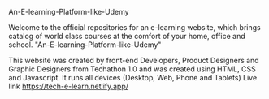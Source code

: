 An-E-learning-Platform-like-Udemy

Welcome to the official repositories for an e-learning website, which brings catalog of world class courses at the comfort of your home, office and school. "An-E-learning-Platform-like-Udemy" 

This website was created by front-end Developers, Product Designers and Graphic Designers from Techathon 1.0 and was created using HTML, CSS and Javascript. It runs all devices (Desktop, Web, Phone and Tablets)
Live link https://tech-e-learn.netlify.app/
